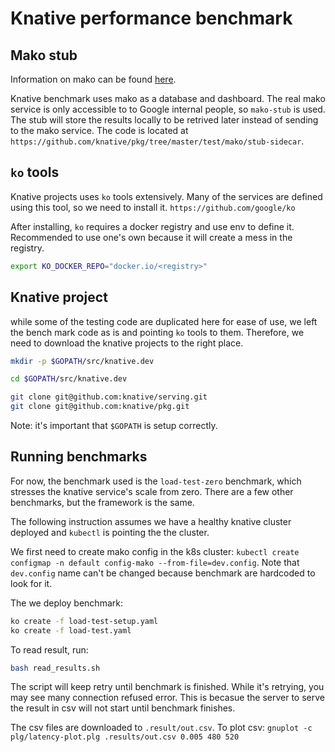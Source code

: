 # Knative performance benchmark

## Mako stub

Information on mako can be found [here](https://github.com/google/mako).

Knative benchmark uses mako as a database and dashboard. The real mako
service is only accessible to to Google internal people, so `mako-stub` is
used. The stub will store the results locally to be retrived later instead of
sending to the mako service. The code is located at
`https://github.com/knative/pkg/tree/master/test/mako/stub-sidecar`.


## `ko` tools
Knative projects uses `ko` tools extensively. Many of the services are
defined using this tool, so we need to install it.
`https://github.com/google/ko`

After installing, `ko` requires a docker registry and use env to define it.
Recommended to use one's own because it will create a mess in the registry.
```bash
export KO_DOCKER_REPO="docker.io/<registry>"
```

## Knative project

while some of the testing code are duplicated here for ease of use, we left
the bench mark code as is and pointing `ko` tools to them. Therefore, we need
to download the knative projects to the right place.

```bash
mkdir -p $GOPATH/src/knative.dev

cd $GOPATH/src/knative.dev

git clone git@github.com:knative/serving.git
git clone git@github.com:knative/pkg.git
```

Note: it's important that `$GOPATH` is setup correctly.

## Running benchmarks

For now, the benchmark used is the `load-test-zero` benchmark, which stresses
the knative service's scale from zero. There are a few other benchmarks, but
the framework is the same.

The following instruction assumes we have a healthy knative cluster deployed
and `kubectl` is pointing the the cluster.

We first need to create mako config in the k8s cluster: `kubectl create
configmap -n default config-mako --from-file=dev.config`. Note that
`dev.config` name can't be changed because benchmark are hardcoded to look
for it.

The we deploy benchmark:
```bash
ko create -f load-test-setup.yaml
ko create -f load-test.yaml
```

To read result, run:
```bash
bash read_results.sh
```

The script will keep retry until benchmark is finished. While it's retrying,
you may see many connection refused error. This is becasue the server to
serve the result in csv will not start until benchmark finishes.

The csv files are downloaded to `.result/out.csv`. To plot csv: `gnuplot -c
plg/latency-plot.plg .results/out.csv 0.005 480 520`